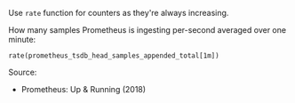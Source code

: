 Use `rate` function for counters as they're always increasing.

How many samples Prometheus is ingesting per-second averaged over one minute:
```
rate(prometheus_tsdb_head_samples_appended_total[1m])
```

Source:
* Prometheus: Up & Running (2018)
